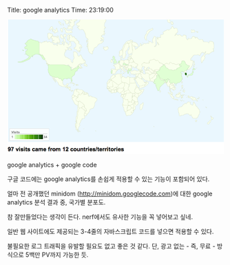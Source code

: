 Title: google analytics
Time: 23:19:00

![](picture_1_ez_.png)

  

google analytics + google code

구글 코드에는 google analytics를 손쉽게 적용할 수 있는 기능이 포함되어 있다.

얼마 전 공개했던 minidom (http://minidom.googlecode.com)에 대한 google analytics 분석 결과
중, 국가별 분포도.

  

참 잘만들었다는 생각이 든다. nerf에서도 유사한 기능을 꼭 넣어보고 싶네.

  

일반 웹 사이트에도 제공되는 3-4줄의 자바스크립트 코드를 넣으면 적용할 수 있다.

불필요한 로그 트래픽을 유발할 필요도 없고 좋은 것 같다. 단, 광고 없는 - 즉, 무료 - 방식으로 5백만 PV까지 가능한 듯.

  

